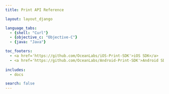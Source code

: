 ```yaml
---
title: Print API Reference

layout: layout_django

language_tabs:
  - {shell: "Curl"}
  - {objective_c: "Objective-C"}
  - {java: "Java"}

toc_footers:
  - <a href='https://github.com/OceanLabs/iOS-Print-SDK'>iOS SDK</a>
  - <a href='https://github.com/OceanLabs/Android-Print-SDK'>Android SDK</a>
  
includes:
  - docs

search: false
---
```

